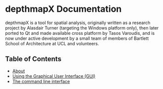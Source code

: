 # depthmapX Documentation

depthmapX is a tool for spatial analysis, originally written as a research
project by Alasdair Turner (targeting the Windows platform only), then later
ported to Qt and made available cross platform by Tasos Varoudis, and is now
under active development by a small team of members of Bartlett School of 
Architecture at UCL and volunteers.

## Table of Contents
- [About](./about.md)
- [Using the Graphical User Interface (GUI)](./gui.md)
- [The command line interface](./commandline.md)


